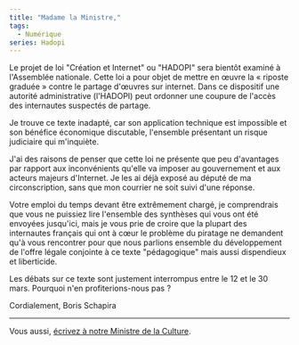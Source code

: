 ```yaml
---
title: "Madame la Ministre,"
tags:
  - Numérique
series: Hadopi
---
```


Le projet de loi "Création et Internet" ou "HADOPI" sera bientôt examiné à l'Assemblée nationale. Cette loi a pour objet de mettre en œuvre la «&nbsp;riposte graduée&nbsp;» contre le partage d'œuvres sur internet. Dans ce dispositif une autorité administrative (l'HADOPI) peut ordonner une coupure de l'accès des internautes suspectés de partage.

Je trouve ce texte inadapté, car son application technique est impossible et son bénéfice économique discutable, l'ensemble présentant un risque judiciaire qui m'inquiète.

J'ai des raisons de penser que cette loi ne présente que peu d'avantages par rapport aux inconvénients qu'elle va imposer au gouvernement et aux acteurs majeurs d'Internet. Je les ai déjà exposé au député de ma circonscription, sans que mon courrier ne soit suivi d'une réponse.

Votre emploi du temps devant être extrêmement chargé, je comprendrais que vous ne puissiez lire l'ensemble des synthèses qui vous ont été envoyées jusqu'ici, mais je vous prie de croire que la plupart des internautes français qui ont à cœur le problème du piratage ne demandent qu'à vous rencontrer pour que nous parlions ensemble du développement de l'offre légale conjointe à ce texte "pédagogique" mais aussi dispendieux et liberticide.

Les débats sur ce texte sont justement interrompus entre le 12 et le 30 mars. Pourquoi n'en profiterions-nous pas&nbsp;?

Cordialement,
Boris Schapira

* * *

Vous aussi, [écrivez à notre Ministre de la Culture](http://www.culture.gouv.fr/).

